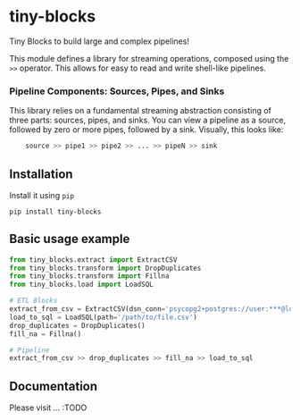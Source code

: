  tiny-blocks
=============

Tiny Blocks to build large and complex pipelines!

This module defines a library for streaming operations, composed using the `>>`
operator. This allows for easy to read and write shell-like pipelines.

### Pipeline Components: Sources, Pipes, and Sinks
This library relies on a fundamental streaming abstraction consisting of three
parts: sources, pipes, and sinks. You can view a pipeline as a source, followed
by zero or more pipes, followed by a sink. Visually, this looks like:

```python
    source >> pipe1 >> pipe2 >> ... >> pipeN >> sink
```

Installation
-------------

Install it using ``pip``

```shell
pip install tiny-blocks
```

Basic usage example
--------------------

```python
from tiny_blocks.extract import ExtractCSV
from tiny_blocks.transform import DropDuplicates
from tiny_blocks.transform import Fillna
from tiny_blocks.load import LoadSQL

# ETL Blocks
extract_from_csv = ExtractCSV(dsn_conn='psycopg2+postgres://user:***@localhost:5432/foobar')
load_to_sql = LoadSQL(path='/path/to/file.csv')
drop_duplicates = DropDuplicates()
fill_na = Fillna()

# Pipeline
extract_from_csv >> drop_duplicates >> fill_na >> load_to_sql
```

Documentation
--------------

Please visit ... :TODO
